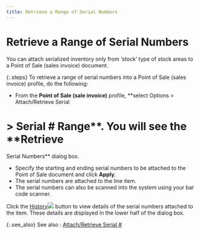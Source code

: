 ```yaml
---
title: Retrieve a Range of Serial Numbers
---
```


# Retrieve a Range of Serial Numbers


You can attach serialized inventory only from ‘stock’ type of stock  areas to a Point of Sale (sales invoice) document.


{:.steps}
To retrieve a range of serial numbers into  a Point of Sale (sales invoice) profile, do the following:

- From the **Point of Sale (sale invoice)** profile,  **select Options &gt; Attach/Retrieve Serial 
 # &gt; Serial # Range**. You will see the **Retrieve 
 Serial Numbers** dialog box.
- Specify the  starting and ending serial numbers to be attached to the Point of Sale  document and click **Apply**.
- The serial  numbers are attached to the line item.
- The serial  numbers can also be scanned into the system using your bar code scanner.



Click the [History]({{site.pos_baseurl}}/misc/retrieving_individual_serial_numbers_pos.html)![]({{site.pos_baseurl}}/img/pos_history_button_retrieve_serial_numbers.gif) button to view details of the serial numbers attached  to the item. These details are displayed in the lower half of the dialog  box.


{:.see_also}
See also
: [Attach/Retrieve  Serial #]({{site.pos_baseurl}}/pos-trans/create-pos-doc/pos-si-profile/options/attach_retrieve_serial_pos_invoice_options.html)
